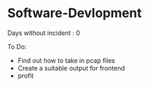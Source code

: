 # Software-Devlopment
Days without incident : 0

To Do: 
 - Find out how to take in pcap files
 - Create a suitable output for frontend
 - profit
